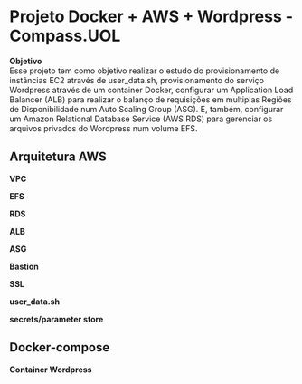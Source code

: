# Projeto Docker + AWS + Wordpress - Compass.UOL
**Objetivo** <br>
Esse projeto tem como objetivo realizar o estudo do provisionamento de instâncias EC2 através de user_data.sh, provisionamento do serviço Wordpress através de um container Docker, configurar um Application Load Balancer (ALB) para realizar o balanço de requisições em multiplas Regiões de Disponibilidade num Auto Scaling Group (ASG). E, também, configurar um Amazon Relational Database Service (AWS RDS) para gerenciar  os arquivos privados do Wordpress num volume EFS.


## Arquitetura AWS

**VPC**

**EFS**

**RDS**

**ALB**

**ASG**

**Bastion**

**SSL**

**user_data.sh**

**secrets/parameter store**

## Docker-compose

**Container Wordpress**
